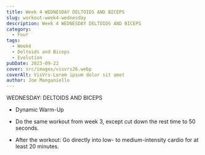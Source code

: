 ```yaml
---
title: Week 4 WEDNESDAY DELTOIDS AND BICEPS
slug: workout-week4-wednesday 
description: Week 4 WEDNESDAY DELTOIDS AND BICEPS
category:
  - Four
tags:
  - Week4
  - Deltoids and Biceps
  - Evolution  
pubDate: 2023-09-22
cover: src/images/visvrs26.webp
coverAlt: VisVrs-Lorem ipsum dolor sit amet
author: Joe Manganiello
---
```


WEDNESDAY: DELTOIDS AND BICEPS

- Dynamic Warm-Up

- Do the same workout from week 3, except cut down the rest time to 50 seconds.

- After the workout: Go directly into low- to medium-intensity cardio for at least 20 minutes.